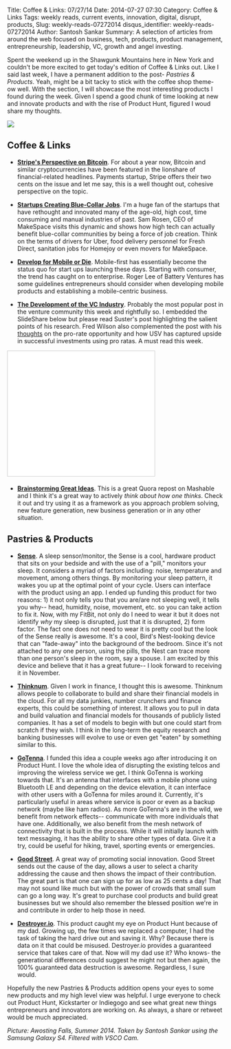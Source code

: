 Title: Coffee & Links: 07/27/14
Date: 2014-07-27 07:30
Category: Coffee & Links
Tags: weekly reads, current events, innovation, digital, disrupt, products, 
Slug: weekly-reads-07272014
disqus_identifier: weekly-reads-07272014
Author: Santosh Sankar
Summary: A selection of articles from around the web focused on business, tech, products, product management, entrepreneurship, leadership, VC, growth and angel investing.

Spent the weekend up in the Shawgunk Mountains here in New York and couldn't be more excited to get today's edition of Coffee & Links out. Like I said last week, I have a permanent addition to the post- *Pastries & Products*. Yeah, might be a bit tacky to stick with the coffee shop theme- ow well. With the section, I will showcase the most interesting products I found during the week. Given I spend a good chunk of time looking at new and innovate products and with the rise of Product Hunt, figured I woud share my thoughts.

<img src="/../../../../images/awostingFalls.jpg" align = "center">

## Coffee & Links

* **<a href = "https://stripe.com/blog/bitcoin-the-stripe-perspective" target ="_blank">Stripe's Perspective on Bitcoin</a>**. For about a year now, Bitcoin and similar cryptocurrencies have been featured in the lionshare of financial-related headlines. Payments startup, Stripe offers their two cents on the issue and let me say, this is a well thought out, cohesive perspective on the topic.

* **<a href = "http://recode.net/2014/07/23/can-startups-create-blue-collar-jobs-in-america/" target= "_blank">Startups Creating Blue-Collar Jobs</a>**. I'm a huge fan of the startups that have rethought and innovated many of the age-old, high cost, time consuming and manual industries of past. Sam Rosen, CEO of MakeSpace visits this dynamic and shows how high tech can actually benefit blue-collar communities by being a force of job creation. Think on the terms of drivers for Uber, food delivery personnel for Fresh Direct, sanitation jobs for Homejoy or even movers for MakeSpace.

* **<a href = "http://techcrunch.com/2014/07/12/software-entrepreneurs-must-go-mobile-first-or-die/" target="_blank">Develop for Mobile or Die</a>**. Mobile-first has essentially become the status quo for start ups launching these days. Starting with consumer, the trend has caught on to enterprise. Roger Lee of Battery Ventures has some guidelines entrepreneurs should consider when developing mobile products and establishing a mobile-centric business.

* **<a href = "http://www.bothsidesofthetable.com/2014/07/22/the-changing-structure-of-the-vc-industry/" target="_blank">The Development of the VC Industry</a>**. Probably the most popular post in the venture community this week and rightfully so. I embedded the SlideShare below but please read Suster's post highlighting the salient points of his research. Fred Wilson also complemented the post with his <a href = "http://avc.com/2014/07/the-pro-rata-opportunity/" target="_blank">thoughts</a> on the pro-rate opportunity and how USV has captured upside in successful investments using pro ratas. A must read this week.

<iframe src="//www.slideshare.net/slideshow/embed_code/37268768" width="342" height="291" frameborder="0" marginwidth="0" marginheight="0" scrolling="no" style="border:1px solid #CCC; border-width:1px; margin-bottom:5px; max-width: 100%;" allowfullscreen> </iframe> <div style="margin-bottom:5px"></div>

* **<a href = "http://mashable.com/2014/07/21/million-dollar-idea/?utm_cid=mash-com-li-pete-link" target="_blank">Brainstorming Great Ideas</a>**. This is a great Quora repost on Mashable and I think it's a great way to actively *think about how one thinks*. Check it out and try using it as a framework as you approach problem solving, new feature generation, new business generation or in any other situation.

## Pastries & Products

* **<a href = "https://www.kickstarter.com/projects/hello/sense-know-more-sleep-better/" target="_blank">Sense</a>**. A sleep sensor/monitor, the Sense is a cool, hardware product that sits on your bedside and with the use of a "pill," monitors your sleep. It considers a myriad of factors including: noise, temperature and movement, among others things. By monitoring your sleep pattern, it wakes you up at the optimal point of your cycle. Users can interface with the product using an app. I ended up funding this product for two reasons: 1) it not only tells you that you are/are not sleeping well, it tells you why-- head, humidity, noise, movement, etc. so you can take action to fix it. Now, with my FitBit, not only do I need to wear it but it does not identify *why* my sleep is disrupted, just that it is disrupted, 2) form factor. The fact one does not need to wear it is pretty cool but the look of the Sense really is awesome. It's a cool, Bird's Nest-looking device that can "fade-away" into the background of the bedroom. Since it's not attached to any one person, using the pills, the Nest can trace more than one person's sleep in the room, say a spouse. I am excited by this device and believe that it has a great future-- I look forward to receiving it in November.
* **<a href = "https://www.thinknum.com/" target="_blank">Thinknum</a>**. Given I work in finance, I thought this is awesome. Thinknum allows people to collaborate to build and share their financial models in the cloud. For all my data junkies, number crunchers and finance experts, this could be something of interest. It allows you to pull in data and build valuation and financial models for thousands of publicly listed companies. It has a set of models to begin with but one could start from scratch if they wish. I think in the long-term the equity research and banking businesses will evolve to use or even get "eaten" by something similar to this.

* **<a href = "http://static.gotenna.com/" target="_blank">GoTenna</a>**. I funded this idea a couple weeks ago after introducing it on Product Hunt. I love the whole idea of disrupting the existing telcos and improving the wireless service we get. I think GoTenna is working towards that. It's an antenna that interfaces with a mobile phone using Bluetooth LE and depending on the device elevation, it can interface with other users with a GoTenna for miles around it. Currently, it's particularly useful in areas where service is poor or even as a backup network (maybe like ham radios). As more GoTenna's are in the wild, we benefit from network effects-- communicate with more individuals that have one. Additionally, we also benefit from the mesh network of connectivity that is built in the process. While it will initially launch with text messaging, it has the ability to share other types of data. Give it a try, could be useful for hiking, travel, sporting events or emergencies.

* **<a href = "http://goodst.org/" target="_blank">Good Street</a>**. A great way of promoting social innovation. Good Street sends out the cause of the day, allows a user to select a charity addressing the cause and then shows the impact of their contribution. The great part is that one can sign up for as low as 25 cents a day! That may not sound like much but with the power of crowds that small sum can go a long way. It's great to purchase cool products and build great businesses but we should also remember the blessed position we're in and contribute in order to help those in need.

* **<a href = "http://destroyer.io/" target="_blank">Destroyer.io</a>**. This product caught my eye on Product Hunt because of my dad. Growing up, the few times we replaced a computer, I had the task of taking the hard drive out and saving it. Why? Because there is data on it that could be misused. Destroyer.io provides a guaranteed service that takes care of that. Now will my dad use it? Who knows- the generational differences could suggest he might not but then again, the 100% guaranteed data destruction is awesome. Regardless, I sure would.

Hopefully the new Pastries & Products addition opens your eyes to some new products and my high level view was helpful. I urge everyone to check out Product Hunt, Kickstarter or Indiegogo and see what great new things entrepreneurs and innovators are working on. As always, a share or retweet would be much appreciated.

*Picture: Awosting Falls, Summer 2014. Taken by Santosh Sankar using the Samsung Galaxy S4. Filtered with VSCO Cam.*